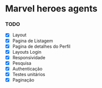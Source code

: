 # Marvel heroes agents

<!-- Dark Mode

https://www.youtube.com/watch?v=Mu9puNcZ5WI -->

### TODO

- [x] Layout
- [x] Pagina de Listagem
- [x] Pagina de detalhes do Perfil
- [x] Layouts Login
- [x] Responsividade
- [x] Pesquisa
- [x] Authenticação
- [x] Testes unitários
- [x] Paginação